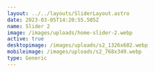 ```yaml
---
layout: ../../layouts/SliderLayout.astro
date: 2023-03-05T14:20:55.505Z
name: Slider 2
image: /images/uploads/home-slider-2.webp
active: true
desktopimage: /images/uploads/s2_1326x602.webp
mobileimage: /images/uploads/s2_768x349.webp
type: Generic
---
```

